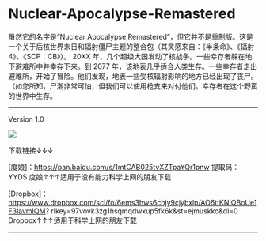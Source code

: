 # Nuclear-Apocalypse-Remastered
虽然它的名字是“Nuclear Apocalypse Remastered”，但它并不是重制版。这是一个关于后核世界末日和辐射僵尸主题的整合包（其灵感来自：《半条命》、《辐射 4》、《SCP：CB》）。  20XX 年，几个超级大国发动了核战争。一些幸存者躲在地下避难所中并幸存下来。到 2077 年，该地表几乎适合人类生存。一些幸存者走出避难所，开始了冒险。他们发现，地表一些受核辐射影响的地方已经出现了丧尸。（如您所知，尸潮非常可怕，但我们可以使用枪支来对付他们。幸存者在这个野蛮的世界中生存。

<hr/>
Version 1.0

<p><img src="https://pic.imgdb.cn/item/66f96e19f21886ccc0e7b285.png"
     /></p>
下载链接↓↓↓

[度娘]：https://pan.baidu.com/s/1mtCAB025tvXZTpaYQr1pnw  提取码：YYDS
度娘↑↑↑适用于没有能力科学上网的朋友下载


[Dropbox]：https://www.dropbox.com/scl/fo/6ems3hws6chjy9cjybxlp/AO6ttKNIQBoUe1F3lavmIQM?
rlkey=97vovk3zg1hsqmqdwxup5fk6k&st=ejmuskkc&dl=0
Dropbox↑↑↑适用于科学上网的朋友下载
<hr/>
